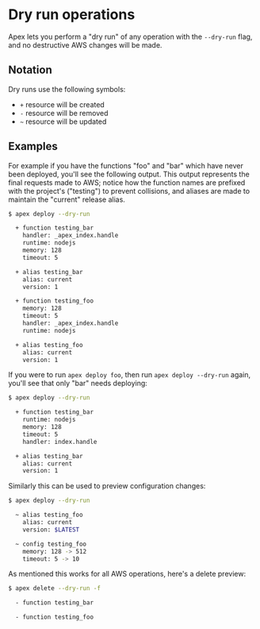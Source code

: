 
# Dry run operations

Apex lets you perform a "dry run" of any operation with the `--dry-run` flag, and no destructive AWS changes will be made.

## Notation

Dry runs use the following symbols:

- `+` resource will be created
- `-` resource will be removed
- `~` resource will be updated

## Examples

For example if you have the functions "foo" and "bar" which have never been deployed, you'll see the following output. This output represents the final requests made to AWS; notice how the function names are prefixed with the project's ("testing") to prevent collisions, and aliases are made to maintain the "current" release alias.

```sh
$ apex deploy --dry-run

  + function testing_bar
    handler: _apex_index.handle
    runtime: nodejs
    memory: 128
    timeout: 5

  + alias testing_bar
    alias: current
    version: 1

  + function testing_foo
    memory: 128
    timeout: 5
    handler: _apex_index.handle
    runtime: nodejs

  + alias testing_foo
    alias: current
    version: 1
```

If you were to run `apex deploy foo`, then run `apex deploy --dry-run` again, you'll see that only "bar" needs deploying:

```sh
$ apex deploy --dry-run

  + function testing_bar
    runtime: nodejs
    memory: 128
    timeout: 5
    handler: index.handle

  + alias testing_bar
    alias: current
    version: 1
```

Similarly this can be used to preview configuration changes:

```sh
$ apex deploy --dry-run

  ~ alias testing_foo
    alias: current
    version: $LATEST

  ~ config testing_foo
    memory: 128 -> 512
    timeout: 5 -> 10
```

As mentioned this works for all AWS operations, here's a delete preview:

```sh
$ apex delete --dry-run -f

  - function testing_bar

  - function testing_foo
```
